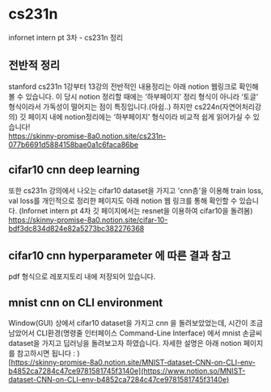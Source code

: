 # cs231n
infornet intern pt 3차 - cs231n 정리  

## 전반적 정리
stanford cs231n 1강부터 13강의 전반적인 내용정리는 아래 notion 웹링크로 확인해볼 수 있습니다. 이 당시 notion 정리할 때에는 ‘하부페이지’ 정리 형식이 아니라 ‘토글’ 형식이라서 가독성이 떨어지는 점이 특징입니다.(아쉽..) 하지만 cs224n(자연어처리강의) 깃 페이지 내에 notion정리에는 ‘하부페이지’ 형식이라 비교적 쉽게 읽어가실 수 있습니다!  
https://skinny-promise-8a0.notion.site/cs231n-077b6691d5884158bae0a1c6faca86be  


## cifar10 cnn deep learning
또한 cs231n 강의에서 나오는 cifar10 dataset을 가지고 'cnn층'을 이용해 train loss, val loss를 개인적으로 정리한 페이지도 아래 notion 웹 링크를 통해 확인할 수 있습니다. (Infornet intern pt 4차 깃 페이지에서는 resnet을 이용하여 cifar10을 돌려봄)   
https://skinny-promise-8a0.notion.site/cifar-10-bdf3dc834d824e82a5273bc382276368  


## cifar10 cnn hyperparameter 에 따른 결과 참고
pdf 형식으로 레포지토리 내에 저장되어 있습니다.


## mnist cnn on CLI environment
Window(GUI) 상에서 cifar10 dataset을 가지고 cnn 을 돌려보았었는데, 시간이 조금 남았어서 CLI환경(명령줄 인터페이스 Command-Line Interface) 에서 mnist 손글씨 dataset을 가지고 딥러닝을 돌려보고자 하였습니다. 자세한 설명은 아래 notion 페이지를 참고하시면 됩니다 : )  
[https://skinny-promise-8a0.notion.site/MNIST-dataset-CNN-on-CLI-env-b4852ca7284c47ce9781581745f3140e](https://www.notion.so/MNIST-dataset-CNN-on-CLI-env-b4852ca7284c47ce9781581745f3140e)
